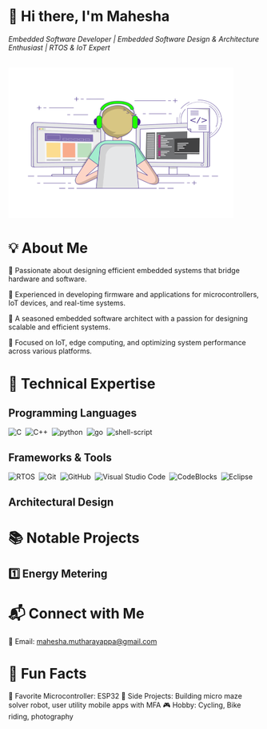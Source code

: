 # 👋 Hi there, I'm Mahesha
###### Embedded Software Developer | Embedded Software Design & Architecture Enthusiast | RTOS & IoT Expert
<img alt="Coder GIF" height=300 width=450 src="https://github.com/Mahesha-M/Mahesha-M/blob/main/coding.gif" />

# 💡 About Me
  🎯 Passionate about designing efficient embedded systems that bridge hardware and software.
  
  🔧 Experienced in developing firmware and applications for microcontrollers, IoT devices, and real-time systems.
  
  🚀 A seasoned embedded software architect with a passion for designing scalable and efficient systems.
  
  📡 Focused on IoT, edge computing, and optimizing system performance across various platforms.

# 🧰 Technical Expertise
## Programming Languages
![C](https://img.shields.io/badge/-C-05122A?style=flat&logo=C)&nbsp;
![C++](https://img.shields.io/badge/-C++-05122A?style=flat&logo=C++&logoColor=563D7C)&nbsp;
![python](https://img.shields.io/badge/-Python-05122A?style=flat&logo=python)&nbsp;
![go](https://img.shields.io/badge/-Go-05122A?style=flat&logo=go)&nbsp;
![shell-script](https://img.shields.io/badge/-Shell%20Script-05122A?style=flat&logo=script)&nbsp;


## Frameworks & Tools
![RTOS](https://img.shields.io/badge/-RTOS-05122A?style=flat&logo=RTOS)&nbsp;
![Git](https://img.shields.io/badge/-Git-05122A?style=flat&logo=git)&nbsp;
![GitHub](https://img.shields.io/badge/-GitHub-05122A?style=flat&logo=github)&nbsp;
![Visual Studio Code](https://img.shields.io/badge/-Visual%20Studio%20Code-05122A?style=flat&logo=visual-studio-code&logoColor=007ACC)&nbsp;
![CodeBlocks](https://img.shields.io/badge/-CodeBlocks%20-05122A?style=flat&logo=CodeBlocks)&nbsp;
![Eclipse](https://img.shields.io/badge/-Eclipse-05122A?style=flat&logo=Eclipse&logoColor=007ACC)&nbsp;

## Architectural Design

# 📚 Notable Projects
## 1️⃣ Energy Metering

# 📬 Connect with Me
📧 Email: mahesha.mutharayappa@gmail.com
<!--
💼 LinkedIn: linkedin.com/in/yourusername
🌍 Website/Portfolio: www.yourwebsite.com
-->

# 📜 Fun Facts
🔌 Favorite Microcontroller: ESP32
🌟 Side Projects: Building micro maze solver robot, user utility mobile apps with MFA
🎮 Hobby: Cycling, Bike riding, photography

<!--
**Mahesha-M/Mahesha-M** is a ✨ _special_ ✨ repository because its `README.md` (this file) appears on your GitHub profile.

Here are some ideas to get you started:

- 🔭 I’m currently working on ...
- 🌱 I’m currently learning ...
- 👯 I’m looking to collaborate on ...
- 🤔 I’m looking for help with ...
- 💬 Ask me about ...
- 📫 How to reach me: ...
- 😄 Pronouns: ...
- ⚡ Fun fact: ...
-->
